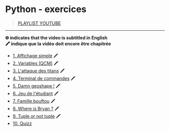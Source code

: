 # Python - exercices

> [PLAYLIST YOUTUBE](https://www.youtube.com/playlist?list=PLrSOXFDHBtfEiSgOG1FM4oq-yS24iV4s1)

---

**🌐 indicates that the video is subtitled in English**<br>
**🖍 indique que la vidéo doit encore être chapitrée**

+ [1. Affichage simple](https://www.youtube.com/watch?v=HVN4qv6Dxdk) 🖍
+ [2. Variables (QCM)](https://www.youtube.com/watch?v=7o3y47LYFvE) 🖍
+ [3. L'attaque des titans](https://www.youtube.com/watch?v=2VhWLJ_TQ0U) 🖍
+ [4. Terminal de commandes](https://www.youtube.com/watch?v=-3v4_AoCeKM) 🖍
+ [5. Damn geoshape !](https://www.youtube.com/watch?v=mJwjyE5HSEA) 🖍
+ [6. Jeu de l'étudiant](https://www.youtube.com/watch?v=mvWBlzDPcjQ) 🖍
+ [7. Famille bouftou](https://www.youtube.com/watch?v=gUXFoGzCzLE) 🖍
+ [8. Where is Bryan ?](https://www.youtube.com/watch?v=gmQp9F1oMIE) 🖍
+ [9. Tuple or not tuple](https://www.youtube.com/watch?v=FWTezV5QjNk) 🖍
+ [10. Quizz](https://www.youtube.com/watch?v=ulSPoAM7DCc)
